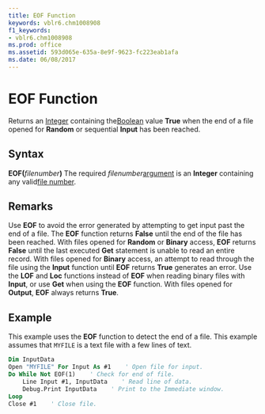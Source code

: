 ```yaml
---
title: EOF Function
keywords: vblr6.chm1008908
f1_keywords:
- vblr6.chm1008908
ms.prod: office
ms.assetid: 593d065e-635a-8e9f-9623-fc223eab1afa
ms.date: 06/08/2017
---
```



# EOF Function



Returns an [Integer](../../Glossary/vbe-glossary.md) containing the[Boolean](../../Glossary/vbe-glossary.md) value **True** when the end of a file opened for **Random** or sequential **Input** has been reached.

## Syntax

**EOF(**_filenumber_**)**
The required  _filenumber_[argument](../../Glossary/vbe-glossary.md) is an **Integer** containing any valid[file number](../../Glossary/vbe-glossary.md).

## Remarks

Use  **EOF** to avoid the error generated by attempting to get input past the end of a file.
The  **EOF** function returns **False** until the end of the file has been reached. With files opened for **Random** or **Binary** access, **EOF** returns **False** until the last executed **Get** statement is unable to read an entire record.
With files opened for  **Binary** access, an attempt to read through the file using the **Input** function until **EOF** returns **True** generates an error. Use the **LOF** and **Loc** functions instead of **EOF** when reading binary files with **Input**, or use **Get** when using the **EOF** function. With files opened for **Output**, **EOF** always returns **True**.

## Example

This example uses the  **EOF** function to detect the end of a file. This example assumes that `MYFILE` is a text file with a few lines of text.


```vb
Dim InputData
Open "MYFILE" For Input As #1    ' Open file for input.
Do While Not EOF(1)    ' Check for end of file.
    Line Input #1, InputData    ' Read line of data.
    Debug.Print InputData    ' Print to the Immediate window.
Loop
Close #1    ' Close file.

```


